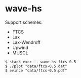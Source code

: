# wave-hs
Support schemes:

- FTCS
- Lax
- Lax-Wendroff
- Upwind
- MUSCL

```
$ stack exec -- wave-hs ftcs 0.5
$ ./plot "data/ftcs-0.5.dat"
$ evince "data/ftcs-0.5.pdf"
```
